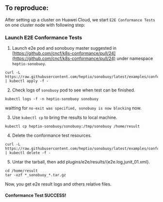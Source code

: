 ## To reproduce:

After setting up a cluster on Huawei Cloud, we start `E2E Conformance Tests` on one cluster node with following step:
 
### Launch E2E Conformance Tests

1) Launch e2e pod and sonobuoy master suggested in [https://github.com/cncf/k8s-conformance/pull/24](https://github.com/cncf/k8s-conformance/pull/24) under namespace `heptio-sonobuoy`.

 ```console
 curl -L https://raw.githubusercontent.com/heptio/sonobuoy/latest/examples/conformance.yaml | kubectl apply -f -
 ```
 
2) Check logs of `sonobuoy` pod to see when test can be finished.
 
 ```console
 kubectl logs -f -n heptio-sonobuoy sonobuoy
 ```
 waitting for `no-exit was specified, sonobuoy is now blocking` now.
 
3) Use `kubectl cp` to bring the results to local machine.

 ```console
 kubectl cp heptio-sonobuoy/sonobuoy:/tmp/sonobuoy /home/result
 ```
 
4) Delete the conformance test resources.
 
 ```console
 curl -L https://raw.githubusercontent.com/heptio/sonobuoy/latest/examples/conformance.yaml | kubectl delete -f -
 ```
 
5) Untar the tarball, then add plugins/e2e/results/{e2e.log,junit_01.xml}.
 
 ```console
 cd /home/result
 tar -xzf *_sonobuoy_*.tar.gz
 ```
 
 Now, you get e2e result logs and others relative files.
 
 #### Conformance Test SUCCESS!
 
 
 
